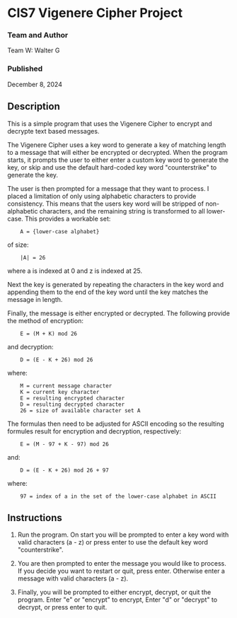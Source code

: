 # CIS7 Vigenere Cipher Project
### Team and Author
Team W: Walter G

### Published
December 8, 2024

## Description
This is a simple program that uses the Vigenere Cipher to encrypt and decrypte text based messages. 

The Vigenere Cipher uses a key word to generate a key of matching length to a message that will either be encrypted or decrypted. When the program starts, it prompts the user to either enter a custom key word to generate the key, or skip and use the default hard-coded key word "counterstrike" to generate the key.

The user is then prompted for a message that they want to process. I placed a limitation of only using alphabetic characters to provide consistency. This means that the users key word will be stripped of non-alphabetic characters, and the remaining string is transformed to all lower-case. This provides a workable set:

        A = {lower-case alphabet}
        
of size:

        |A| = 26
        
where a is indexed at 0 and z is indexed at 25.

Next the key is generated by repeating the characters in the key word and appending them to the end of the key word until the key matches the message in length.

Finally, the message is either encrypted or decrypted. The following provide the method of encryption:

        E = (M + K) mod 26
        
and decryption:

        D = (E - K + 26) mod 26
        
where:

        M = current message character
        K = current key character
        E = resulting encrypted character
        D = resulting decrypted character
        26 = size of available character set A

The formulas then need to be adjusted for ASCII encoding so the resulting formules result for encryption and decryption, respectively:

        E = (M - 97 + K - 97) mod 26
        
and:

        D = (E - K + 26) mod 26 + 97
        
where:

        97 = index of a in the set of the lower-case alphabet in ASCII
        
## Instructions
1. Run the program. On start you will be prompted to enter a key word with valid characters (a - z) or press enter to use the default key word "counterstrike".

2. You are then prompted to enter the message you would like to process. If you decide you want to restart or quit, press enter. Otherwise enter a message with valid characters (a - z).

3. Finally, you will be prompted to either encrypt, decrypt, or quit the program. Enter "e" or "encrypt" to encrypt, Enter "d" or "decrypt" to decrypt, or press enter to quit.
